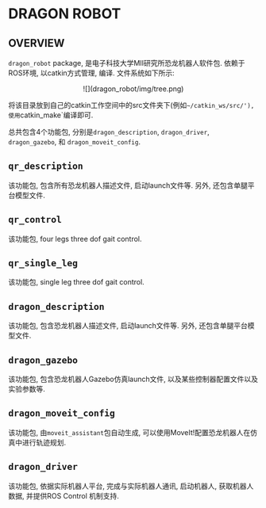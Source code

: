 # DRAGON ROBOT

## OVERVIEW
`dragon_robot` package, 是电子科技大学MII研究所恐龙机器人软件包. 依赖于ROS环境, 以catkin方式管理, 编译. 文件系统如下所示:

<center>
![](dragon_robot/img/tree.png)
</center>

将该目录放到自己的catkin工作空间中的src文件夹下(例如`~/catkin_ws/src/'), 使用`catkin_make`编译即可.

总共包含4个功能包, 分别是`dragon_description`, `dragon_driver`, `dragon_gazebo`, 和 `dragon_moveit_config`.

## `qr_description`

该功能包, 包含所有恐龙机器人描述文件, 启动launch文件等. 另外, 还包含单腿平台模型文件.

## `qr_control`

该功能包, four legs three dof gait control.

## `qr_single_leg`

该功能包, single leg three dof gait control.


## `dragon_description`

该功能包, 包含恐龙机器人描述文件, 启动launch文件等. 另外, 还包含单腿平台模型文件.

## `dragon_gazebo`

该功能包, 包含恐龙机器人Gazebo仿真launch文件, 以及某些控制器配置文件以及实验参数等.

## `dragon_moveit_config`

该功能包, 由`moveit_assistant`包自动生成, 可以使用MoveIt!配置恐龙机器人在仿真中进行轨迹规划.

## `dragon_driver`

该功能包, 依据实际机器人平台, 完成与实际机器人通讯, 启动机器人, 获取机器人数据, 并提供ROS Control 机制支持.

